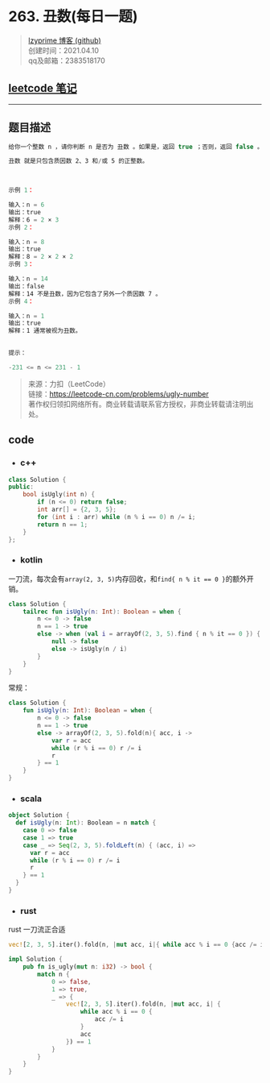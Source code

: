 # 263. 丑数(每日一题)

> [lzyprime 博客 (github)](https://lzyprime.github.io)   
> 创建时间：2021.04.10  
> qq及邮箱：2383518170  

## [leetcode 笔记](https://lzyprime.github.io/leetcode/leetcode)

---

## 题目描述

```js
给你一个整数 n ，请你判断 n 是否为 丑数 。如果是，返回 true ；否则，返回 false 。

丑数 就是只包含质因数 2、3 和/或 5 的正整数。

 

示例 1：

输入：n = 6
输出：true
解释：6 = 2 × 3
示例 2：

输入：n = 8
输出：true
解释：8 = 2 × 2 × 2
示例 3：

输入：n = 14
输出：false
解释：14 不是丑数，因为它包含了另外一个质因数 7 。
示例 4：

输入：n = 1
输出：true
解释：1 通常被视为丑数。
 

提示：

-231 <= n <= 231 - 1
```

> 来源：力扣（LeetCode）  
> 链接：https://leetcode-cn.com/problems/ugly-number  
> 著作权归领扣网络所有。商业转载请联系官方授权，非商业转载请注明出处。  

## code

- ### c++

```c++
class Solution {
public:
    bool isUgly(int n) {
        if (n <= 0) return false;
        int arr[] = {2, 3, 5};
        for (int i : arr) while (n % i == 0) n /= i;
        return n == 1;
    }
};
```

- ### kotlin

一刀流，每次会有`array(2, 3, 5)`内存回收，和`find{ n % it == 0 }`的额外开销。


```kotlin
class Solution {
    tailrec fun isUgly(n: Int): Boolean = when {
        n <= 0 -> false
        n == 1 -> true
        else -> when (val i = arrayOf(2, 3, 5).find { n % it == 0 }) {
            null -> false
            else -> isUgly(n / i)
        }
    }
}
```

常规：

```kotlin
class Solution {
    fun isUgly(n: Int): Boolean = when {
        n <= 0 -> false
        n == 1 -> true
        else -> arrayOf(2, 3, 5).fold(n){ acc, i -> 
            var r = acc
            while (r % i == 0) r /= i
            r
        } == 1
    }
}
```

- ### scala

```scala
object Solution {
  def isUgly(n: Int): Boolean = n match {
    case 0 => false
    case 1 => true
    case _ => Seq(2, 3, 5).foldLeft(n) { (acc, i) =>
      var r = acc
      while (r % i == 0) r /= i
      r
    } == 1
  }
}
```

- ### rust

rust 一刀流正合适

```rust
vec![2, 3, 5].iter().fold(n, |mut acc, i|{ while acc % i == 0 {acc /= i}; acc}) == 1
```

```rust
impl Solution {
    pub fn is_ugly(mut n: i32) -> bool {
        match n {
            0 => false,
            1 => true,
            _ => {
                vec![2, 3, 5].iter().fold(n, |mut acc, i| {
                    while acc % i == 0 {
                        acc /= i
                    }
                    acc
                }) == 1
            }
        }
    }
}
```
